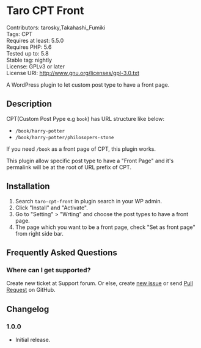 Taro CPT Front
===============================================

Contributors: tarosky,Takahashi_Fumiki  
Tags: CPT  
Requires at least: 5.5.0  
Requires PHP: 5.6  
Tested up to: 5.8  
Stable tag: nightly  
License: GPLv3 or later  
License URI: http://www.gnu.org/licenses/gpl-3.0.txt  

A WordPress plugin to let custom post type to have a front page.

## Description

CPT(Custom Post Pype e.g `book`) has URL structure like below:

- `/book/harry-potter`
- `/book/harry-potter/philosopers-stone`

If you need `/book` as a front page of CPT, this plugin works.

This plugin allow specific post type to have a "Front Page" and it's permalink will be at the root of URL prefix of CPT.

## Installation

1. Search `taro-cpt-front` in plugin search in your WP admin.
2. Click "Install" and "Activate".
3. Go to "Setting" > "Wrting" and choose the post types to have a front page.
4. The page which you want to be a front page, check "Set as front page" from right side bar.

## Frequently Asked Questions

### Where can I get supported?

Create new ticket at Support forum. Or else, create [new issue](https://github.com/tarosky/taro-cpt-front/issues) or send [Pull Request](https://github.com/tarosky/taro-cpt-front/pulls) on GitHub.

## Changelog

### 1.0.0

* Initial release.